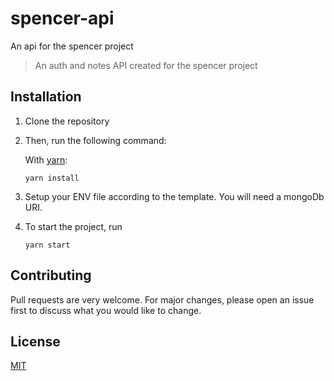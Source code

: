 # spencer-api
An api for the spencer project

> An auth and notes API created for the spencer project

## Installation

1. Clone the repository
2. Then, run the following command:

    With [yarn](https://yarnpkg.com/en/):

    ```shell
    yarn install
    ```
3. Setup your ENV file according to the template. You will need a mongoDb URI.
4. To start the project, run
   ```shell
   yarn start
   ```

## Contributing
Pull requests are very welcome. For major changes, please open an issue first to discuss what you would like to change.

## License
[MIT](https://choosealicense.com/licenses/mit/)